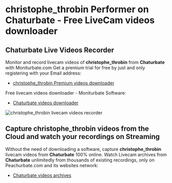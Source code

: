 # christophe_throbin Performer on Chaturbate - Free LiveCam videos downloader

## Chaturbate Live Videos Recorder

Monitor and record livecam videos of **christophe_throbin** from **Chaturbate** with Moniturbate.com
Get a premium trial for free by just and only registering with your Email address:
* [christophe_throbin Premium videos downloader](https://moniturbate.com/request-demo-licence-key.html)

Free livecam videos downloader - Moniturbate Software:
* [Chaturbate videos downloader](https://moniturbate.com/moniturbate-download-software.html)

![christophe_throbin livecam videos recorder](https://peachurnet.com/templates/moniturbate-software.png)


## Capture christophe_throbin videos from the Cloud and watch your recordings on Streaming

Without the need of downloading a software, capture **christophe_throbin** livecam videos from **Chaturbate** 100% online.
Watch Livecam archives from **Chaturbate** unlimitedly from thousands of existing recordings, only on Peachurbate.com and its websites network:
* [Chaturbate videos archives](https://peachurnet.com/)